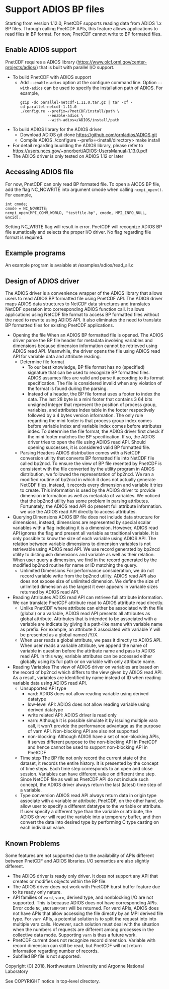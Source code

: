 # Support ADIOS BP files

Starting from version 1.12.0, PnetCDF supports reading data from ADIOS 1.x BP files. 
Through calling PnetCDF APIs, this feature allows applications to
read files in BP format. For now, PnetCDF cannot write to BP formated files.

## Enable ADIOS support

PnetCDF requires a ADIOS library (https://www.olcf.ornl.gov/center-projects/adios/) that is built with parallel I/O support.
* To build PnetCDF with ADIOS support
  + Add `--enable-adios` option at the configure command line. Option
    `--with-adios` can be used to specify the installation path of ADIOS.
    For example,
    ```
    gzip -dc parallel-netcdf-1.11.0.tar.gz | tar -xf -
    cd parallel-netcdf-1.11.0
    ./configure --prefix=/PnetCDF/install/path \
                --enable-adios \
                --with-adios=/ADIOS/install/path
    ```
* To build ADIOS library for the ADIOS driver
  + Download ADIOS
    git clone https://github.com/ornladios/ADIOS.git
  + Compile ADIOS
    ./configure --prefix=<install/directory>
    make install
* For detail regarding buuilding the ADIOS library, please refer to https://users.nccs.gov/~pnorbert/ADIOS-UsersManual-1.13.0.pdf
* The ADIOS driver is only tested on ADIOS 1.12 or later


## Accessing ADIOS file

For now, PnetCDF can only read BP formated file. To open a AIODS BP file, add the flag NC_NOWRITE into argument cmode when
calling `ncmpi_open()`. For example,
```
int cmode;
cmode = NC_NOWRITE;
ncmpi_open(MPI_COMM_WORLD, "testfile.bp", cmode, MPI_INFO_NULL, &ncid);
```

Setting NC_WRITE flag will result in error. PnetCDF will recognize ADIOS BP file aumatically and selects the proper I/O driver.
No flag regarding file format is required.

## Example programs

An example program is avaiable at /examples/adios/read_all.c

## Design of ADIOS driver

The ADIOS driver is a convenience wrapper of the ADIOS library that allows users to read ADIOS BP formatted file using PnetCDF API. The ADIOS driver maps ADIOS data structures to NetCDF data structures and translates NetCDF operation into corresponding ADIOS function call. It allows applications using NetCDF file format to access BP formatted files without the need to rewrite using ADIOS API. It also eliminates the need to translate BP formatted files for existing PnetCDF applications.

* Opening the file
  When an ADIOS BP formatted file is opened. The ADIOS driver parse the BP file header for metadata involving variables and dimensions because dimension information cannot be retrieved using ADIOS read API. Meanwhile, the driver opens the file using ADIOS read API for variable data and attribute reading. 
  + Determine file format
    + To our best knowledge, BP file format has no (specified) signature that can be used to recognize BP formatted files.
      ADIOS assumes files are valid and parse it according to its format specification. The file is considered invalid when any violation of the format is found during the parsing.
    + Instead of a header, the BP file format uses a footer to index the data. 
      The last 28 byte is a mini footer that contains 3 64 bits unsigned integer that represent the position of process group, variables, and attributes index table in the footer respectively followed by a 4 bytes version information. The only rule regarding the mini footer is that process group index comes before variable index and variable index comes before attributes index.
    To determine the file format, the ADIOS driver first check if the mini footer matches the BP specification. If so, the ADIOS driver tries to open the file using ADIOS read API. Should opening successes, it is considered valid BP formatted file.
  + Parsing Headers
    ADIOS distribution comes with a NetCDF conversion utility that converts BP formatted file into NetCDF file called bp2ncd. To ensure the view of BP file resented by PnetCDF is consistent with the file converted by the utility program in ADIOS distribution, we followed the representation of bp2ncd.
    We ran a modified routine of bp2ncd in which it does not actually generate NetCDF files, instead, it records every dimension and variable it tries to create. This information is used by the ADIOS driver to provide dimension information as well as metadata of variables. We noticed that the bp2ncd utility has some problem in parsing attributes. Fortunately, the ADIOS read API do present full attribute information. we use the ADIOS read API directly to access attributes.
* Querying Dimensions
  ADIOS BP file does not include data structure for dimensions, instead, dimensions are represented by special scalar variables with a flag indicating it is a dimension. However, ADIOS read API ignores the flag and present all variable as traditional variable. It is only possible to know the size of each variable using ADIOS API. The relation between variable dimensions to dimension variables is not retrievable using ADIOS read API. We use record generated by bp2ncd utility to distinguish dimensions and variable as well as their relation.
  When user query a dimension, we find in the record generated by the modified bp2ncd routine for name or ID matching the query.
  + Unlimited Dimensions
    For performance consideration, we do not record variable write from the bp2ncd utility. ADIOS read API also does not expose size of unlimited dimension. We define the size of unlimited dimension as the largest it ever appears in variable sizes returned by ADIOS read API.
* Reading Attributes
  ADIOS read API can retrieve full attribute information. We can translate PnetCDF attribute read to ADIOS attribute read directly.
  + Unlike PnetCDF where attribute can either be associated with the file (global) or a variable, ADIOS read API presents all attributes as global attribute. Attributes that is intended to be associated with a variable are indicate by giving it a path-like name with variable name as prefix. For example, an attribute X associated with variable Y will be presented as a global named /Y/X.
  + When user reads a global attribute, we pass it directly to ADIOS API. When user reads a variable attribute, we append the name of variable in question before the attribute name and pass to ADIOS read API. In this way, variable attributes can be accessed either globally using its full path or on variable with only attribute name.
* Reading Variables
  The view of ADIOS driver on variables are based on the record of bp2ncd which differs to the view given by ADIOS read API. As a result, variables are identified by name instead of ID when reading variable data using ADIOS read API.
  + Unsupported API type
    + vard: ADIOS does not allow reading variable using derived datatype
    + low-level API: ADIOS does not allow reading variable using derived datatype
    + write related API: ADIOS driver is read only
    + varn: Although it is possible simulate it by issuing multiple vara call, it won’t provide the performance advantage as the purpose of varn API. Non-blocking API are also not supported
    + non-blocking: Although ADIOS have a set of non-blocking APIs, it serves different purpose to the non-blocking API in PnetCDF and hence cannot be used to support non-blocking API in PnetCDF
  + Time step
    The BP file not only record the current state of the dataset, it records the entire history. It is presented by the concept of time steps. 
    Each time step corresponds to an open and close session. Variables can have different value on different time step.
    Since NetCDF file as well as PnetCDF API do not include such concept, the ADIOS driver always return the last (latest) time step of a variable.
  + Type conversion
    ADIOS read API always return data in origin type associate with a variable or attribute. 
    PnetCDF, on the other hand, do allow user to specify a different datatype to the variable or attribute. 
    If user specify a different type than the variable or attribute, the ADIOS driver will read the variable into a temporary buffer, and then convert the data into desired type by performing C type casting on each individual value.

## Known Problems

Some features are not supported due to the availability of APIs different
between PnetCDF and ADIOS libraries. I/O semantics are also slightly
different.

* The ADIOS driver is ready only driver. It does not support any API that creates or modifies 
  objects within the BP file.
* The ADIOS driver does not work with PnetCDF burst buffer feature due to its ready only nature.
* API families of `vard`, `varn`, derived type, and nonblocking I/O are not supported. This
  is because ADIOS does not have corresponding APIs. Error code
  `NC_ENOTSUPPORT` will be returned. For vard APIs, ADIOS does not have APIs
  that allow accessing the file directly by an MPI derived file type. For
  `varn` APIs, a potential solution is to split the request into into multiple
  vara calls. However, such solution must deal with the situation when the
  numbers of requests are different among processes in the collective data
  mode. Supporting `varn` is thus a future work.
* PnetCDF current does not recognize record dimension. Variable with record dimension can 
  still be read, but PnetCDF will not return information regarding number of records.
* Subfiled BP file is not supported. 

Copyright (C) 2018, Northwestern University and Argonne National Laboratory

See COPYRIGHT notice in top-level directory.

